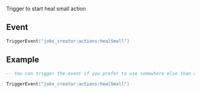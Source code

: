 Trigger to start heal small action

## Event
``` lua
TriggerEvent("jobs_creator:actions:healSmall")
```

## Example
``` lua
-- You can trigger the event if you prefer to use somewhere else than default F6 actions menu

TriggerEvent("jobs_creator:actions:healSmall")
```